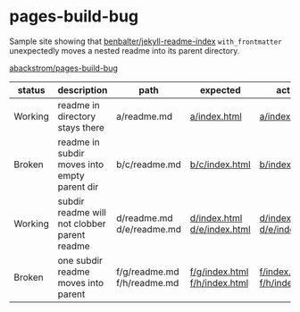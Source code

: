 # pages-build-bug

Sample site showing that [benbalter/jekyll-readme-index](https://github.com/benbalter/jekyll-readme-index) `with_frontmatter` unexpectedly moves a nested readme into its parent directory.

[abackstrom/pages-build-bug](https://github.com/abackstrom/pages-build-bug/)

<table>
<thead>
<tr>
<th>status</th>
<th>description</th>
<th>path</th>
<th>expected</th>
<th>actual</th>
</tr>
</thead>
<tbody>
<tr>
<td>Working</td>
<td>readme in directory stays there</td>
<td nowrap>a/readme.md</td>
<td nowrap><a href="a/index.html">a/index.html</a></td>
<td nowrap><a href="a/index.html">a/index.html</a></td>
</tr>
<tr>
<td>Broken</td>
<td>readme in subdir moves into empty parent dir</td>
<td nowrap>b/c/readme.md</td>
<td nowrap><a href="b/c/index.html">b/c/index.html</a></td>
<td nowrap><a href="b/index.html">b/index.html</a></td>
</tr>
<tr>
<td>Working</td>
<td>subdir readme will not clobber parent readme</td>
<td nowrap>d/readme.md<br>d/e/readme.md</td>
<td nowrap><a href="d/index.html">d/index.html</a><br><a href="d/e/index.html">d/e/index.html</a></td>
<td nowrap><a href="d/index.html">d/index.html</a><br><a href="d/e/index.html">d/e/index.html</a></td>
</tr>
<tr>
<td>Broken</td>
<td>one subdir readme moves into parent</td>
<td nowrap>f/g/readme.md<br>f/h/readme.md</td>
<td nowrap><a href="f/g/index.html">f/g/index.html</a><br><a href="f/h/index.html">f/h/index.html</a></td>
<td nowrap><a href="f/index.html">f/index.html</a><br><a href="f/h/index.html">f/h/index.html</a></td>
</tr>
</tbody>
</table>


